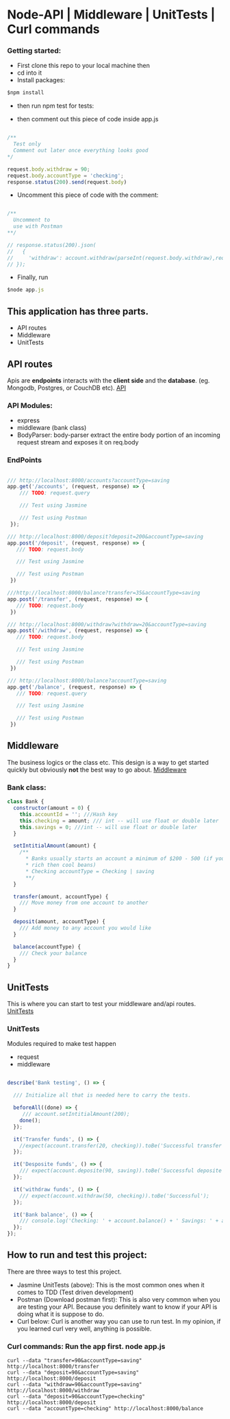 # Node-API | Middleware | UnitTests | Curl commands

### Getting started:
* First clone this repo to your local machine then
* cd into it
* Install packages:

``` javascript
$npm install

 ```
* then run npm test for tests:

* then comment out this piece of code inside app.js
``` javascript

/**
  Test only
  Comment out later once everything looks good
*/

request.body.withdraw = 90;
request.body.accountType = 'checking';
response.status(200).send(request.body)

```

* Uncomment this piece of code with the comment:
``` javascript

/**
  Uncomment to
  use with Postman
**/

// response.status(200).json(
//   {
//     'withdraw': account.withdraw(parseInt(request.body.withdraw),request.body.accountType)
// });

```
* Finally, run
```javascript
$node app.js
```

## This application has three parts.
* API routes
* Middleware
* UnitTests


## API routes
Apis are __endpoints__ interacts with the __client side__ and the __database__.
(eg. Mongodb, Postgres, or CouchDB etc).
[API](https://github.com/Cosmos-it/node-api/blob/master/app.js)

### API Modules:
* express
* middleware (bank class)
* BodyParser: body-parser extract the entire body portion of an incoming request stream and exposes it on req.body

### EndPoints
```javascript

/// http://localhost:8000/accounts?accountType=saving
app.get('/accounts', (request, response) => {
    /// TODO: request.query

    /// Test using Jasmine

    /// Test using Postman
 });

/// http://localhost:8000/deposit?deposit=200&accountType=saving
app.post('/deposit', (request, response) => {
   /// TODO: request.body

   /// Test using Jasmine

   /// Test using Postman
 })

///http://localhost:8000/balance?transfer=35&accountType=saving
app.post('/transfer', (request, response) => {
   /// TODO: request.body
 })

/// http://localhost:8000/withdraw?withdraw=20&accountType=saving
app.post('/withdraw', (request, response) => {
   /// TODO: request.body

   /// Test using Jasmine

   /// Test using Postman
 })

/// http://localhost:8000/balance?accountType=saving
app.get('/balance', (request, response) => {
   /// TODO: request.query

   /// Test using Jasmine

   /// Test using Postman
 })

```

## Middleware
The business logics or the class etc.
This design is a way to get started quickly but obviously __not__ the best way to go about.
[Middleware](https://github.com/Cosmos-it/node-api/blob/master/middleware.js)

### Bank class:
```javascript
class Bank {
  constructor(amount = 0) {
    this.accountId = ''; ///Hash key
    this.checking = amount; /// int -- will use float or double later
    this.savings = 0; ///int -- will use float or double later
  }

  setIntitialAmount(amount) {
    /**
      * Banks usually starts an account a minimum of $200 - 500 (if you are
      * rich then cool beans)
      * Checking accountType = Checking | saving
      **/
  }

  transfer(amount, accountType) {
    /// Move money from one account to another
  }

  deposit(amount, accountType) {
    /// Add money to any account you would like
  }

  balance(accountType) {
    /// Check your balance
  }
}

```

## UnitTests
This is where you can start to test your middleware and/api routes.
[UnitTests](https://github.com/Cosmos-it/node-api/blob/master/spec/app.spec.js)

### UnitTests
Modules required to make test happen
* request
* middleware

``` javascript

describe('Bank testing', () => {

  /// Initialize all that is needed here to carry the tests.

  beforeAll((done) => {
     /// account.setIntitialAmount(200);
    done();
  });

  it('Transfer funds', () => {
    //expect(account.transfer(20, checking)).toBe('Successful transfer');
  });

  it('Desposite funds', () => {
    /// expect(account.deposite(90, saving)).toBe('Successful deposite');
  });

  it('withdraw funds', () => {
    /// expect(account.withdraw(50, checking)).toBe('Successful');
  });

  it('Bank balance', () => {
    /// console.log('Checking: ' + account.balance() + ' Savings: ' + account.saving());
  });
});

```

## How to run and test this project:
There are three ways to test this project.
* Jasmine UnitTests (above): This is the most common ones when it comes to TDD (Test driven development)
* Postman (Download postman first): This is also very common when you are testing your API. Because you definitely want to know if your API is doing what it is suppose to do.
* Curl below: Curl is another way you can use to run test. In my opinion, if you learned curl very well, anything is possible.


### Curl commands: Run the app first. node app.js
``` curl
curl --data "transfer=90&accountType=saving" http://localhost:8000/transfer
curl --data "deposit=90&accountType=saving" http://localhost:8000/deposit
curl --data "withdraw=90&accountType=saving" http://localhost:8000/withdraw
curl --data "deposit=90&accountType=checking" http://localhost:8000/deposit
curl --data "accountType=checking" http://localhost:8000/balance
```
